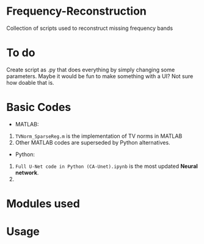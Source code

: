 # Frequency-Reconstruction
Collection of scripts used to reconstruct missing frequency bands

# To do
Create script as .py that does everything by simply changing some parameters. Maybe it would be fun to make something with a UI? Not sure how doable that is.
# Basic Codes
* MATLAB:<br>
 1. `TVNorm_SparseReg.m` is the implementation of TV norms in MATLAB<br>
 2. Other MATLAB codes are superseded by Python alternatives.<br>
* Python:
 1. `Full U-Net code in Python (CA-Unet).ipynb` is the most updated **Neural network**.
 2.  


# Modules used

# Usage

